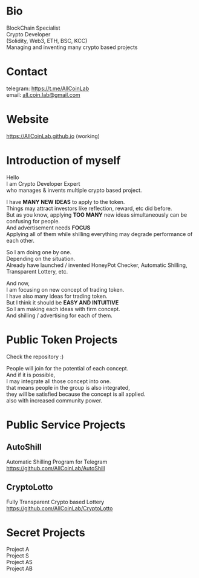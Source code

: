 # Bio
BlockChain Specialist  
Crypto Developer   
(Solidity, Web3, ETH, BSC, KCC)  
Managing and inventing many crypto based projects  

# Contact
telegram: https://t.me/AllCoinLab  
email: all.coin.lab@gmail.com  

# Website  
https://AllCoinLab.github.io
(working)

# Introduction of myself
Hello  
I am Crypto Developer Expert  
who manages & invents multiple crypto based project.

I have **MANY NEW IDEAS** to apply to the token.  
Things may attract investors like reflection, reward, etc did before.  
But as you know, applying **TOO MANY** new ideas simultaneously can be confusing for people.  
And advertisement needs **FOCUS**  
Applying all of them while shilling everything may degrade performance of each other.  

So I am doing one by one.  
Depending on the situation.  
Already have launched / invented HoneyPot Checker, Automatic Shilling, Transparent Lottery, etc.  

And now,  
I am focusing on new concept of trading token.  
I have also many ideas for trading token.  
But I think it should be  **EASY AND INTUITIVE**  
So I am making each ideas with firm concept.  
And shilling / advertising for each of them.  

# Public Token Projects
Check the repository :)

People will join for the potential of each concept.  
And if it is possible,  
I may integrate all those concept into one.  
that means people in the group is also integrated,  
they will be satisfied because the concept is all applied.  
also with increased community power.

# Public Service Projects
## AutoShill
Automatic Shilling Program for Telegram  
https://github.com/AllCoinLab/AutoShill

## CryptoLotto
Fully Transparent Crypto based Lottery  
https://github.com/AllCoinLab/CryptoLotto


# Secret Projects
Project A  
Project S  
Project AS  
Project AB